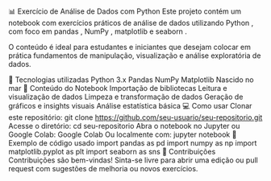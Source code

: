 📊 Exercício de Análise de Dados com Python
Este projeto contém um notebook com exercícios práticos de análise de dados utilizando Python , com foco em pandas , NumPy , matplotlib e seaborn .

O conteúdo é ideal para estudantes e iniciantes que desejam colocar em prática fundamentos de manipulação, visualização e análise exploratória de dados.

🧰 Tecnologias utilizadas
Python 3.x
Pandas
NumPy
Matplotlib
Nascido no mar
📁 Conteúdo do Notebook
Importação de bibliotecas
Leitura e visualização de dados
Limpeza e transformação de dados
Geração de gráficos e insights visuais
Análise estatística básica
💻 Como usar
Clonar este repositório:
git clone https://github.com/seu-usuario/seu-repositorio.git
Acesse o diretório:
cd seu-repositorio
Abra o notebook no Jupyter ou Google Colab:
Google Colab
Ou localmente com:
jupyter notebook
📸 Exemplo de código usado
import pandas as pd
import numpy as np
import matplotlib.pyplot as plt
import seaborn as sns
🤝 Contribuições
Contribuições são bem-vindas! Sinta-se livre para abrir uma edição ou pull request com sugestões de melhoria ou novos exercícios.

